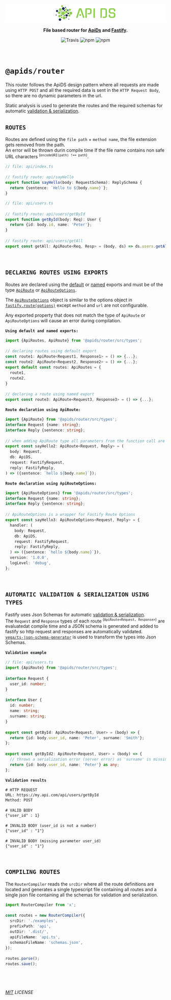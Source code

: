 <p align="center">
  <img alt='API DS, The APi Dashboard' width="" src='../../assets/public/bannerx90.png?raw=true'>
</p>
<p align="center">
  <strong>File based router for
    <a href='../..' >ApiDs</a> and
    <a href='https://www.fastify.io/' target='_blank'>Fastify</a>.
  </strong>
</p>
<p align=center>
  <img src="https://img.shields.io/travis/apids/apids.svg?style=flat-square&maxAge=86400" alt="Travis" style="max-width:100%;">
  <img src="https://img.shields.io/badge/code_style-prettier-ff69b4.svg?style=flat-square&maxAge=99999999" alt="npm"  style="max-width:100%;">
  <img src="https://img.shields.io/badge/license-MIT-97ca00.svg?style=flat-square&maxAge=99999999" alt="npm"  style="max-width:100%;">
</p>

&nbsp;&nbsp;&nbsp;&nbsp;

# `@apids/router`

This router follows the ApiDS design pattern where all requests are made using `HTTP POST` and all the required data is sent in the `HTTP Request Body`, so there are no dynamic parameters in the url.

Static analysis is used to generate the routes and the required schemas for automatic [validation & serialization](https://www.fastify.io/docs/latest/Validation-and-Serialization/).

## `ROUTES`

Routes are defined using the `file path` + `method name`, the file extension gets removed from the path.  
An error will be thrown durin compile time If the file name contains non safe URL characters <sup>(`encodeURI(path) !== path`)</sup>.

```ts
// file: api/index.ts

// fastify route: api/sayHello
export function sayHello(body: RequestSchema): ReplySchema {
  return {sentence: `Hello to ${body.name}`};
}
```

```ts
// file: api/users.ts

// fastify route: api/users/getById
export function getById(body: Req): User {
  return {id: body.id, name: 'Peter'};
}

// fastify route: api/users/getAll
export const getAll: ApiRoute<Req, Resp> = (body, ds) => ds.users.getAll();
```

&nbsp;&nbsp;&nbsp;&nbsp;

## `DECLARING ROUTES USING EXPORTS`

Routes are declared using the [default](https://www.typescriptlang.org/docs/handbook/modules.html#default-exports) or [named](https://www.typescriptlang.org/docs/handbook/modules.html#export) exports and must be of the type [`ApiRoute`](./src/types.ts) or [`ApiRouteOptions`](./src/types.ts).  

The [`ApiRouteOptions`](./src/types.ts) object is similar to the options object in [`fastify.route(options)`](https://www.fastify.io/docs/latest/Routes/#options) except `method` and `url` are not configurable.    

Any exported property that does not match the type of `ApiRoute` or `ApiRouteOptions` will cause an error during compilation.

**`Using default and named exports:`**
```js
import {ApiRoutes, ApiRoute} from '@apids/router/src/types';

// declaring routes using default export
const route1: ApiRoute<Request1, Response1> = () => {...};
const route2: ApiRoute<Request2, Response2> = () => {...};
export default const routes: ApiRoutes = {
  route1,
  route2,
}

// declaring a route using named export
export const route3: ApiRoute<Request3, Response3> = () => {...};
```

**`Route declaration using ApiRoute:`**

```ts
import {ApiRoute} from '@apids/router/src/types';
interface Request {name: string};
interface Reply {sentence: string};

// when adding ApiRoute type all parameters from the function call are automatically infered by typesctipt
export const sayHello2: ApiRoute<Request, Reply> = (
  body: Request,
  db: ApiDS,
  request: FastifyRequest,
  reply: FastifyReply,
) => ({sentence: `hello ${body.name}`});
```

**`Route declaration using ApiRouteOptions:`**

```ts
import {ApiRouteOptions} from '@apids/router/src/types';
interface Request {name: string};
interface Reply {sentence: string};

// ApiRouteOptions is a wrapper for Fastify Route Options
export const sayHello3: ApiRouteOptions<Request, Reply> = {
  handler: (
    body: Request,
    db: ApiDS,
    request: FastifyRequest,
    reply: FastifyReply,
  ) => ({sentence: `hello ${body.name}`}),
  version: '1.0.0',
  logLevel: 'debug',
};
```

&nbsp;&nbsp;&nbsp;&nbsp;

## `AUTOMATIC VALIDATION & SERIALIZATION USING TYPES`

Fastify uses Json Schemas for automatic [validation & serialization](https://www.fastify.io/docs/latest/Validation-and-Serialization/).  
The `Request` and `Response` types of each route <sup>(`ApiRoute<Request, Response>`)</sup> are evaluatedat compile time and a JSON schema is generated and added to fastify so http request and responses are automatically validated.  
[`vega/ts-json-schema-generator`](https://github.com/vega/ts-json-schema-generator) is used to transform the types into Json Schemas.

**`Validation example`**

```ts
// file: api/users.ts
import {ApiRoute} from '@apids/router/src/types';

interface Request {
  user_id: number;
}

interface User {
  id: number;
  name: string;
  surname: string;
}

export const getById: ApiRoute<Request, User> = (body) => {
  return {id: body.user_id, name: 'Peter', surname: 'Smith'};
};

export const getById2: ApiRoute<Request, User> = (body) => {
  // throws a serialization error (server error) as 'surname' is missing
  return {id: body.user_id, name: 'Peter'} as any;
};
```

**`Validation results`**

```http
# HTTP REQUEST
URL: https://my.api.com/api/users/getById
Method: POST

# VALID BODY
{"user_id" : 1}

# INVALID BODY (user_id is not a number)
{"user_id" : "1"}

# INVALID BODY (missing parameter user_id)
{"user_id" : "1"}
```

&nbsp;&nbsp;&nbsp;&nbsp;

## `COMPILING ROUTES`

The `RouterCompiler` reads the `srcDir` where all the route definitions are located and generates a single typescript file containing all routes and a single json file containing all the schemas for validation and serialization.

```ts
import RouterCompiler from 'x';

const routes = new RouterCompiler({
  srcDir: './examples',
  prefixPath: 'api',
  outDir: '.dist/',
  apiFileName: 'api.ts',
  schemasFileName: 'schemas.json',
});

routes.parse();
routes.save();
```

## &nbsp;

_[MIT](../../LICENSE) LICENSE_
